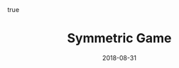 ---
title: "Symmetric Game"
summary: "About this page."
date: 2018-08-31
layout: post
math: true
---